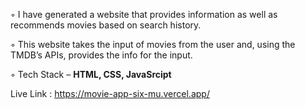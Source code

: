 ◦ I have generated a website that provides information as well as recommends movies based on search history.

◦ This website takes the input of movies from the user and, using the TMDB’s APIs, provides the info for the input.

◦ Tech Stack – **HTML, CSS, JavaSrcipt**

Live Link : https://movie-app-six-mu.vercel.app/
